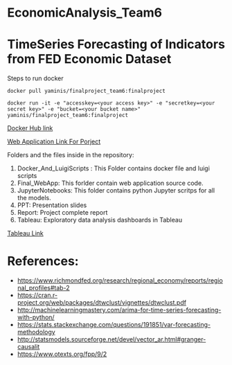 # EconomicAnalysis_Team6

# TimeSeries Forecasting of Indicators from FED Economic Dataset

Steps to run docker
```
docker pull yaminis/finalproject_team6:finalproject
```
```
docker run -it -e "accesskey=<your access key>" -e "secretkey=<your secret key>" -e "bucket=<your bucket name>" yaminis/finalproject_team6:finalproject
```

[Docker Hub link](https://hub.docker.com/r/yaminis/finalproject_team6/)

[Web Application Link For Porject](http://ec2-35-167-175-188.us-west-2.compute.amazonaws.com/)


Folders and the files inside in the repository:
1. Docker_And_LuigiScripts : This Folder contains docker file and luigi scripts
2. Final_WebApp: This forlder contain web application source code.
3. JupyterNotebooks: This folder contains python Jupyter scritps for all the models.
4. PPT: Presentation slides
5. Report: Project complete report
6. Tableau: Exploratory data analysis dashboards in Tableau

[Tableau Link](https://public.tableau.com/shared/4QFCMBDBT?:display_count=yes)


# References:
*	https://www.richmondfed.org/research/regional_economy/reports/regional_profiles#tab-2
*	https://cran.r-project.org/web/packages/dtwclust/vignettes/dtwclust.pdf
*	http://machinelearningmastery.com/arima-for-time-series-forecasting-with-python/
*	https://stats.stackexchange.com/questions/191851/var-forecasting-methodology
*	http://statsmodels.sourceforge.net/devel/vector_ar.html#granger-causalit
* https://www.otexts.org/fpp/9/2


